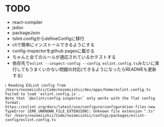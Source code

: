# TODO

- react-compiler
- jsdoc
- packageJson
- tslint.configからdefineConfigに移行
- cliで簡単にインストールできるようにする
- config-inspectorをgithub pagesに載せる
- ちゃんと全てのルールが適応されているかテストする
- 依存先で`eslint --inspect-config --config eslint.config.ts`みたいに実行してもうまくいかない問題の対応(できるようになったらREADMEも更新する)

```
ℹ Reading ESLint config from /Users/nozomiishii/Code/nozomiishii/dev/apps/home/eslint.config.ts
Failed to load `eslint.config.js`.
Note that `@eslint/config-inspector` only works with the flat config format:
https://eslint.org/docs/latest/use/configure/configuration-files-new
TypeError [ERR_UNKNOWN_FILE_EXTENSION]: Unknown file extension ".ts" for /Users/nozomiishii/Code/nozomiishii/configs/packages/eslint-config/eslint.config.ts
```
